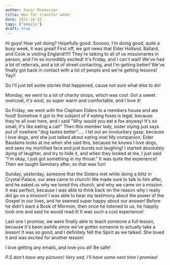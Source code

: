 ```yaml
---
author: Oscar Rasmussen
title: Woo for transfer week!
date: 2021-10-25
tags: ["emails"]
draft: true
---
```


Hi guys! How yall doing? Hopefully good. Sooooo, I'm doing good, quite a busy week, it was great! First off, we got news that Elder Holland, Ballard, and Cook is visiting England!!!!! They're talking to all of us missionaries in person, and I'm so incredibly excited! It's Friday, and I can't wait!
We've had a lot of referrals, and a lot of street contacting, and I'm getting better! We've finally got back in contact with a lot of people and we're getting lessons! Yay!!

So I'll just tell some stories that happened, cause not sure what else to do!

Monday, we went to a lot of charity shops, which was cool. Got a sweet overcoat, it's wool, so super warm and comfortable, and I love it!

So Friday, we went with the Clapham Elders to a members house and ate food! Somehow it got to the subject of if eating foxes is legal, because they're all over here, and I said "Why would you eat a fox anyway! It's so small, it's like eating a cat!" Then this member lady, sister oiying just says put of nowhere "dog tastes better"..... I let out an involuntary gasp, because I love dogs, and she just talked about eating one! My companion, Elder Baudains looks at me when she said this, because he knows I love dogs, and sees my mortified face and just bursts out laughing! I started absolutely dying of laughter, and try to hide it, and when they looked at me, I just said "I'm okay, I just got something in my throat." It was quite the experience! Then we taught Seminary after, so that was fun!

Sunday, yesterday, someone that the Sisters met while doing a blitz in Crystal Palace, our area came to church! We made sure to talk to him after, and he asked us why we loved this church, and why we came on a mission. It was perfect, because I was able to think back on the reason why I really did go on a mission! I was able to bear my testimony about the power of the Gospel in our lives, and he seemed super happy about our answer! Before he didn't want a Book of Mormon, then once he listened to us, he happily took one and said he would read it! It was such a cool experience!

Last one I promise, we were finally able to teach someone a full lesson, because it's been awhile since we've gotten someone to actually take a lesson! It was so good, and I definitely felt the Spirit as we talked. She loved it and was excited for another lesson!

I love getting any emails, and love you all! Be safe!

*P.S don't have any pictures! Very sad, I'll have some next time I promise!*